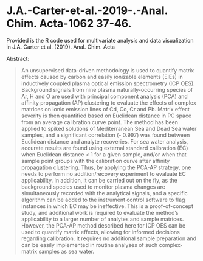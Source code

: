 # J.A.-Carter-et-al.-2019-.-Anal. Chim. Acta-1062 37-46.
Provided is the R code used for multivariate analysis and data visualization in J.A. Carter et al. (2019). Anal. Chim. Acta

Abstract:

>	An unsupervised data-driven methodology is used to quantify matrix effects caused by carbon and easily ionizable elements (EIEs) in inductively coupled plasma optical emission spectrometry (ICP OES). Background signals from nine plasma naturally-occurring species of Ar, H and O are used with principal component analysis (PCA) and affinity propagation (AP) clustering to evaluate the effects of complex matrices on ionic emission lines of Cd, Co, Cr and Pb. Matrix effect severity is then quantified based on Euclidean distance in PC space from an average calibration curve point. The method has been applied to spiked solutions of Mediterranean Sea and Dead Sea water samples, and a significant correlation (- 0.997) was found between Euclidean distance and analyte recoveries. For sea water analysis, accurate results are found using external standard calibration (EC) when Euclidean distance < 1 for a given sample, and/or when that sample point groups with the calibration curve after affinity propagation clustering. Thus, by applying the PCA-AP strategy, one needs to perform no addition/recovery experiment to evaluate EC applicability. In addition, it can be carried out on the fly, as the background species used to monitor plasma changes are simultaneously recorded with the analytical signals, and a specific algorithm can be added to the instrument control software to flag instances in which EC may be ineffective. This is a proof-of-concept study, and additional work is required to evaluate the method’s applicability to a larger number of analytes and sample matrices. However, the PCA-AP method described here for ICP OES can be used to quantify matrix effects, allowing for informed decisions regarding calibration. It requires no additional sample preparation and can be easily implemented in routine analyses of such complex-matrix samples as sea water.
